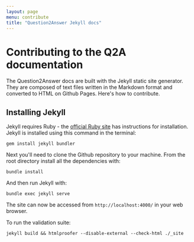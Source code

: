 ```yaml
---
layout: page
menu: contribute
title: "Question2Answer Jekyll docs"
---
```


# Contributing to the Q2A documentation

The Question2Answer docs are built with the Jekyll static site generator. They are composed of text files written in the Markdown format and converted to HTML on Github Pages. Here's how to contribute.


## Installing Jekyll

Jekyll requires Ruby - the [official Ruby site](https://www.ruby-lang.org/en/downloads/) has instructions for installation. Jekyll is installed using this command in the terminal:

    gem install jekyll bundler

Next you'll need to clone the Github repository to your machine. From the root directory install all the dependencies with:

    bundle install

And then run Jekyll with:

    bundle exec jekyll serve

The site can now be accessed from `http://localhost:4000/` in your web browser.

To run the validation suite:

    jekyll build && htmlproofer --disable-external --check-html ./_site
